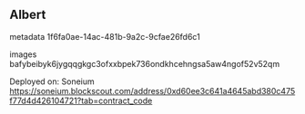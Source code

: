 ## Albert
metadata
1f6fa0ae-14ac-481b-9a2c-9cfae26fd6c1

images
bafybeibyk6jygqqgkgc3ofxxbpek736ondkhcehngsa5aw4ngof52v52qm


Deployed on:
Soneium
https://soneium.blockscout.com/address/0xd60ee3c641a4645abd380c475f77d4d426104721?tab=contract_code